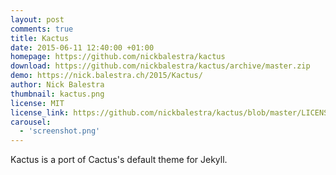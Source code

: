 ```yaml
---
layout: post
comments: true
title: Kactus
date: 2015-06-11 12:40:00 +01:00
homepage: https://github.com/nickbalestra/kactus
download: https://github.com/nickbalestra/kactus/archive/master.zip
demo: https://nick.balestra.ch/2015/Kactus/
author: Nick Balestra
thumbnail: kactus.png
license: MIT
license_link: https://github.com/nickbalestra/kactus/blob/master/LICENSE
carousel:
  - 'screenshot.png'
---
```


Kactus is a port of Cactus's default theme for Jekyll.
